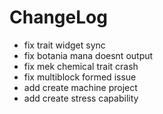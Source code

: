 # ChangeLog

* fix trait widget sync
* fix botania mana doesnt output
* fix mek chemical trait crash
* fix multiblock formed issue
* add create machine project
* add create stress capability
